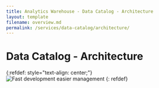 ```yaml
---
title: Analytics Warehouse - Data Catalog - Architecture
layout: template
filename: overview.md
permalink: /services/data-catalog/architecture/
--- 
```

# Data Catalog - Architecture




{:refdef: style="text-align: center;"}
![Fast development easier management]({{site.baseurl}}/3-services/data-catalog/data_catalog.png)
{: refdef}




